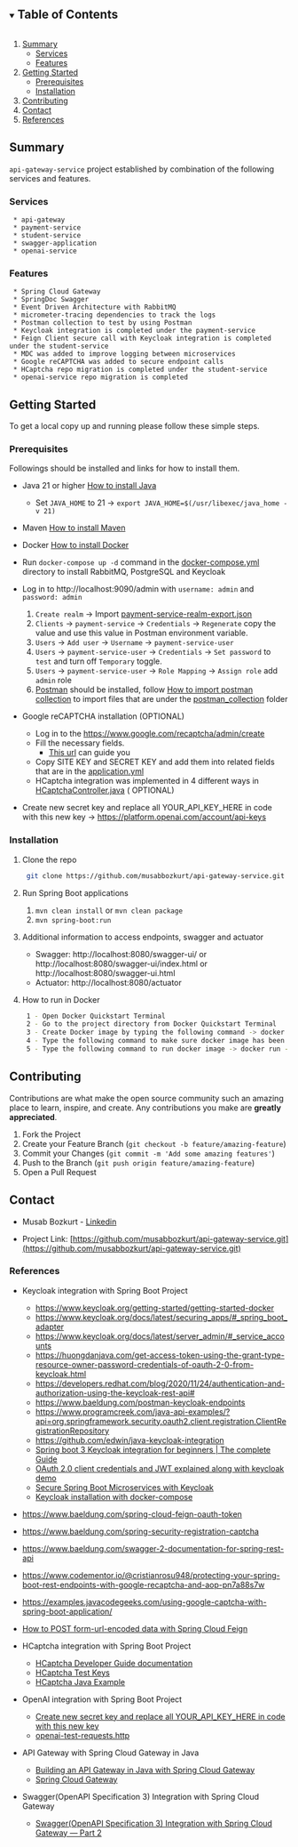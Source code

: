 <!-- TABLE OF CONTENTS -->
<details open="open">
  <summary><h2 style="display: inline-block">Table of Contents</h2></summary>
  <ol>
    <li>
      <a href="#summary">Summary</a>
      <ul>
        <li><a href="#services">Services</a></li>
        <li><a href="#features">Features</a></li>
      </ul>
    </li>
    <li>
      <a href="#getting-started">Getting Started</a>
      <ul>
        <li><a href="#prerequisites">Prerequisites</a></li>
        <li><a href="#installation">Installation</a></li>
      </ul>
    </li>
    <li><a href="#contributing">Contributing</a></li>
    <li><a href="#contact">Contact</a></li>
    <li><a href="#References">References</a></li>
  </ol>
</details>


<!-- SUMMARY -->

## Summary

`api-gateway-service` project established by combination of the following services and features.

### Services

   ```
    * api-gateway
    * payment-service
    * student-service
    * swagger-application
    * openai-service
   ```

### Features

   ```
    * Spring Cloud Gateway
    * SpringDoc Swagger
    * Event Driven Architecture with RabbitMQ
    * micrometer-tracing dependencies to track the logs
    * Postman collection to test by using Postman
    * Keycloak integration is completed under the payment-service
    * Feign Client secure call with Keycloak integration is completed under the student-service
    * MDC was added to improve logging between microservices
    * Google reCAPTCHA was added to secure endpoint calls
    * HCaptcha repo migration is completed under the student-service
    * openai-service repo migration is completed
   ```

<!-- GETTING STARTED -->

## Getting Started

To get a local copy up and running please follow these simple steps.

### Prerequisites

Followings should be installed and links for how to install them.

* Java 21 or higher [How to install Java](https://java.com/en/download/help/download_options.html)
    * Set `JAVA_HOME` to 21 -> `export JAVA_HOME=$(/usr/libexec/java_home -v 21)`
* Maven [How to install Maven](https://maven.apache.org/install.html)
* Docker [How to install Docker](https://docs.docker.com/get-docker)

* Run `docker-compose up -d` command in the [docker-compose.yml](docker-compose.yml) directory to install RabbitMQ,
  PostgreSQL and Keycloak

* Log in to http://localhost:9090/admin with `username: admin` and `password: admin`
    1. `Create realm` -> Import [payment-service-realm-export.json](docs%2Fkeycloak%2Fpayment-service-realm-export.json)
    2. `Clients` -> `payment-service` -> `Credentials` -> `Regenerate` copy the value and use this value in Postman
       environment variable.
    3. `Users` -> `Add user` -> `Username` -> `payment-service-user`
    4. `Users` -> `payment-service-user` -> `Credentials` -> `Set password` to `test` and turn off `Temporary` toggle.
    5. `Users` -> `payment-service-user` -> `Role Mapping` -> `Assign role` add `admin` role
    6. [Postman](https://www.postman.com/downloads/) should be installed,
       follow [How to import postman collection](https://learning.postman.com/docs/getting-started/importing-and-exporting-data/#importing-postman-data)
       to import files that are under the [postman_collection](docs%2Fpostman_collection) folder

* Google reCAPTCHA installation (OPTIONAL)
    * Log in to the https://www.google.com/recaptcha/admin/create
    * Fill the necessary fields.
        * [This url](https://examples.javacodegeeks.com/wp-content/uploads/2020/12/springboot-google-captcha-google-config-img1.jpg)
          can guide you
    * Copy SITE KEY and SECRET KEY and add them into related fields that are in
      the [application.yml](api-gateway%2Fsrc%2Fmain%2Fresources%2Fapplication.yml)
    * HCaptcha integration was implemented in 4 different ways
      in [HCaptchaController.java](student-service%2Fsrc%2Fmain%2Fjava%2Fcom%2Fmb%2Fstudentservice%2Fapi%2Fcontroller%2FHCaptchaController.java) (
      OPTIONAL)

* Create new secret key and replace all YOUR_API_KEY_HERE in code with this new
  key -> https://platform.openai.com/account/api-keys

### Installation

1. Clone the repo
   ```sh
    git clone https://github.com/musabbozkurt/api-gateway-service.git
   ```
2. Run Spring Boot applications

    1. `mvn clean install` or `mvn clean package`
    2. `mvn spring-boot:run`

3. Additional information to access endpoints, swagger and actuator

    * Swagger: http://localhost:8080/swagger-ui/ or http://localhost:8080/swagger-ui/index.html
      or http://localhost:8080/swagger-ui.html
    * Actuator: http://localhost:8080/actuator

4. How to run in Docker
   ```sh
    1 - Open Docker Quickstart Terminal
    2 - Go to the project directory from Docker Quickstart Terminal
    3 - Create Docker image by typing the following command -> docker build -t api-gateway-service-project.jar
    4 - Type the following command to make sure docker image has been created -> docker image ls
    5 - Type the following command to run docker image -> docker run -p 9090:8080 api-gateway-service-project.jar
   ```

<!-- CONTRIBUTING -->

## Contributing

Contributions are what make the open source community such an amazing place to learn, inspire, and create. Any
contributions you make are **greatly appreciated**.

1. Fork the Project
2. Create your Feature Branch (`git checkout -b feature/amazing-feature`)
3. Commit your Changes (`git commit -m 'Add some amazing features'`)
4. Push to the Branch (`git push origin feature/amazing-feature`)
5. Open a Pull Request

<!-- CONTACT -->

## Contact

* Musab Bozkurt - [Linkedin](https://tr.linkedin.com/in/musab-bozkurt-24924986)

* Project
  Link: [https://github.com/musabbozkurt/api-gateway-service.git](https://github.com/musabbozkurt/api-gateway-service.git)

<!-- REFERENCES -->

### References

* Keycloak integration with Spring Boot Project
    - https://www.keycloak.org/getting-started/getting-started-docker
    - https://www.keycloak.org/docs/latest/securing_apps/#_spring_boot_adapter
    - https://www.keycloak.org/docs/latest/server_admin/#_service_accounts
    - https://huongdanjava.com/get-access-token-using-the-grant-type-resource-owner-password-credentials-of-oauth-2-0-from-keycloak.html
    - https://developers.redhat.com/blog/2020/11/24/authentication-and-authorization-using-the-keycloak-rest-api#
    - https://www.baeldung.com/postman-keycloak-endpoints
    - https://www.programcreek.com/java-api-examples/?api=org.springframework.security.oauth2.client.registration.ClientRegistrationRepository
    - https://github.com/edwin/java-keycloak-integration
    - [Spring boot 3 Keycloak integration for beginners | The complete Guide](https://www.youtube.com/watch?v=vmEWywGzWbA)
    - [OAuth 2.0 client credentials and JWT explained along with keycloak demo](https://www.youtube.com/watch?v=V4j-cPJxRJs)
    - [Secure Spring Boot Microservices with Keycloak](https://www.youtube.com/watch?v=rcvAmBoDlLk)
    - [Keycloak installation with docker-compose](https://gruchalski.com/posts/2020-09-03-keycloak-with-docker-compose/)

* https://www.baeldung.com/spring-cloud-feign-oauth-token
* https://www.baeldung.com/spring-security-registration-captcha
* https://www.baeldung.com/swagger-2-documentation-for-spring-rest-api
* https://www.codementor.io/@cristianrosu948/protecting-your-spring-boot-rest-endpoints-with-google-recaptcha-and-aop-pn7a88s7w
* https://examples.javacodegeeks.com/using-google-captcha-with-spring-boot-application/
* [How to POST form-url-encoded data with Spring Cloud Feign](https://stackoverflow.com/a/44924353)

* HCaptcha integration with Spring Boot Project
    - [HCaptcha Developer Guide documentation](https://docs.hcaptcha.com/)
    - [HCaptcha Test Keys](https://docs.hcaptcha.com/#integration-testing-test-keys)
    - [HCaptcha Java Example]( https://golb.hplar.ch/2020/05/hcaptcha.html)

* OpenAI integration with Spring Boot Project
    - [Create new secret key and replace all YOUR_API_KEY_HERE in code with this new key](https://platform.openai.com/account/api-keys)
    - [openai-test-requests.http](openai-service%2Fopenai-test-requests.http)

* API Gateway with Spring Cloud Gateway in Java
    * [Building an API Gateway in Java with Spring Cloud Gateway](https://www.youtube.com/watch?v=EKoq98KqvrI)
    * [Spring Cloud Gateway](https://docs.spring.io/spring-cloud-gateway/reference/index.html)

* Swagger(OpenAPI Specification 3) Integration with Spring Cloud Gateway
    * [Swagger(OpenAPI Specification 3) Integration with Spring Cloud Gateway — Part 2](https://medium.com/@pubuduc.14/swagger-openapi-specification-3-integration-with-spring-cloud-gateway-part-2-1d670d4ab69a)
